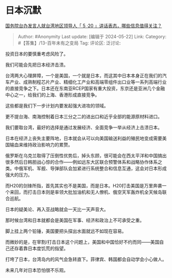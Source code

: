 # 日本沉默
[国务院台办发言人就台湾地区领导人「 5 ·20 」讲话表态，哪些信息值得关注？](https://www.zhihu.com/question/656602038/answer/3506875729)

> Author: #Anonymity
> Last update: [编辑于 2024-05-22]
> Link:
> Category: #【答集】/13-百年未有之变局 
> Tag: 
> 评论区:
> 泛讨论:

投资日本的要慎重考虑风险了。

我们可能会先把日本经济击溃。

台湾两大心理屏障，一个是美国，一个就是日本，而这其中日本本身正在我们的汽车产业、成熟制程芯片产业、精细化工产业和高端零组件出口业等一系列高端行业的直接竞争之下。日本还在东南亚RCEP国家有重大投资，东京还是亚洲几个金融中心之一，给我们的上海、香港形成直接竞争。

这些都是我们下一步计划内要发起强大进攻的领域。

更不提台海、南海控制着日本三分之二的进出口和近乎全部的能源原材料进口。

我们要取台湾，最好的选择是通过发展经济、全面竞争一举从经济上击溃日本。

日本在经济上丧失主要阵地，日本就会从可以向美国输送利益的殖民地变成需要美国输血来维持政治影响力的累赘。

俄罗斯在乌克兰取得了压倒性优势后，掉头东顾，很可能会在西太平洋和中国搞出很多然后日韩胆战心惊的合作——例如远东大区联合预警体系和战略协作体系之类。中俄军机、军舰、导弹部队会加紧进行系统整合和信息互通，这会对日本形成强大的压力。

而H20的剑锋所指，首先其实也不是美国，而是日本。H20打击美国是万里奔袭一个来回，而打击日本则是率领大批加油机和无人僚机、俄空天军轰炸机全天候岛联合巡航。

日本的疑美论、再入亚战略就会一天比一天声音大。

那时候台湾和日本就都会是美国在军事、经济和政治上不可承受之重。

脚上挂上两个铅锤，美国要把头探出水面就远不如现在容易。

而微妙的是，在宰割/打击日本这个问题上，美国和中国恰好不约而同——美国自己还存着靠日本度饥荒的指望。

打垮了日本，台湾岛内的风气会急转直下。菲律宾、韩国都会自动学会小心做人。

未来几年对日本恐怕很不乐观。